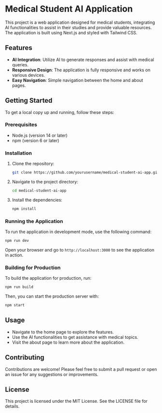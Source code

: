 # Medical Student AI Application

This project is a web application designed for medical students, integrating AI functionalities to assist in their studies and provide valuable resources. The application is built using Next.js and styled with Tailwind CSS.

## Features

- **AI Integration**: Utilize AI to generate responses and assist with medical queries.
- **Responsive Design**: The application is fully responsive and works on various devices.
- **Easy Navigation**: Simple navigation between the home and about pages.

## Getting Started

To get a local copy up and running, follow these steps:

### Prerequisites

- Node.js (version 14 or later)
- npm (version 6 or later)

### Installation

1. Clone the repository:
   ```bash
   git clone https://github.com/yourusername/medical-student-ai-app.git
   ```

2. Navigate to the project directory:
   ```bash
   cd medical-student-ai-app
   ```

3. Install the dependencies:
   ```bash
   npm install
   ```

### Running the Application

To run the application in development mode, use the following command:

```bash
npm run dev
```

Open your browser and go to `http://localhost:3000` to see the application in action.

### Building for Production

To build the application for production, run:

```bash
npm run build
```

Then, you can start the production server with:

```bash
npm start
```

## Usage

- Navigate to the home page to explore the features.
- Use the AI functionalities to get assistance with medical topics.
- Visit the about page to learn more about the application.

## Contributing

Contributions are welcome! Please feel free to submit a pull request or open an issue for any suggestions or improvements.

## License

This project is licensed under the MIT License. See the LICENSE file for details.